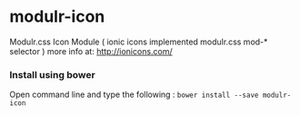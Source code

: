 # modulr-icon

Modulr.css Icon Module ( ionic icons implemented modulr.css mod-* selector ) more info at: http://ionicons.com/

### Install using bower
Open command line and type the following : ``` bower install --save modulr-icon ```

